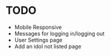 # TODO

- Mobile Responsive
- Messages for logging in/logging out
- User Settings page
- Add an idol not listed page